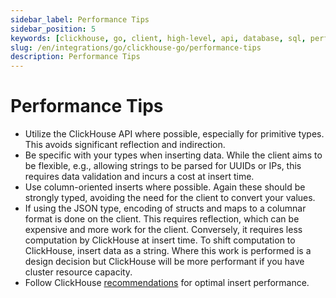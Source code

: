 ```yaml
---
sidebar_label: Performance Tips
sidebar_position: 5
keywords: [clickhouse, go, client, high-level, api, database, sql, performance]
slug: /en/integrations/go/clickhouse-go/performance-tips
description: Performance Tips
---
```


# Performance Tips

* Utilize the ClickHouse API where possible, especially for primitive types. This avoids significant reflection and indirection.
* Be specific with your types when inserting data. While the client aims to be flexible, e.g., allowing strings to be parsed for UUIDs or IPs, this requires data validation and incurs a cost at insert time.
* Use column-oriented inserts where possible. Again these should be strongly typed, avoiding the need for the client to convert your values.
* If using the JSON type, encoding of structs and maps to a columnar format is done on the client. This requires reflection, which can be expensive and more work for the client. Conversely, it requires less computation by ClickHouse at insert time. To shift computation to ClickHouse, insert data as a string. Where this work is performed is a design decision but ClickHouse will be more performant if you have cluster resource capacity.
* Follow ClickHouse [recommendations](https://clickhouse.com/docs/en/sql-reference/statements/insert-into/#performance-considerations) for optimal insert performance.
